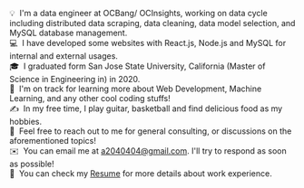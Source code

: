 💡 &nbsp;I'm a data engineer at OCBang/ OCInsights, working on data cycle including distributed data scraping, data cleaning, data model selection, and MySQL database management. \
💻 &nbsp;I have developed some websites with React.js, Node.js and MySQL for internal and external usages.\
🎓 &nbsp;I graduated form San Jose State University, California (Master of Science in Engineering in) in 2020.\
🌱 &nbsp;I'm on track for learning more about Web Development, Machine Learning, and any other cool coding stuffs!\
✍️ &nbsp;In my free time, I play guitar, basketball and find delicious food as my hobbies.\
💬 &nbsp;Feel free to reach out to me for general consulting, or discussions on the aforementioned topics!\
✉️ &nbsp;You can email me at a2040404@gmail.com. I'll try to respond as soon as possible!\
📄 &nbsp;You can check my [Resume](https://docs.google.com/document/d/1vXLElGSmYK_5dFozeQFw4j_ytgqICuyOqz0HtSzrrtY/edit?usp=sharing) for more details about work experience.

<!---
clement55688/clement55688 is a ✨ special ✨ repository because its `README.md` (this file) appears on your GitHub profile.
You can click the Preview link to take a look at your changes.
--->
